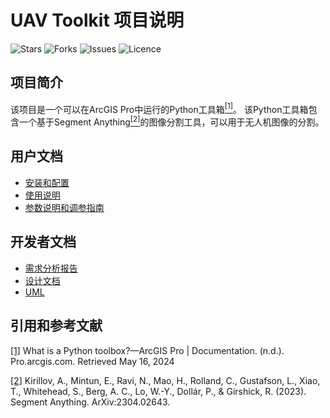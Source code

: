 # UAV Toolkit 项目说明

![Stars](https://img.shields.io/github/stars/Jaffe2718/uav_toolkit?style=flat-square)
![Forks](https://img.shields.io/github/forks/Jaffe2718/uav_toolkit?style=flat-square)
![Issues](https://img.shields.io/github/issues/Jaffe2718/uav_toolkit?style=flat-square)
![Licence](https://img.shields.io/github/license/Jaffe2718/uav_toolkit?style=flat-square)

## 项目简介
该项目是一个可以在ArcGIS Pro中运行的Python工具箱[<sup>[1]</sup>](#R1)。
该Python工具箱包含一个基于Segment Anything[<sup>[2]</sup>](#R2)的图像分割工具，可以用于无人机图像的分割。

## 用户文档

- [安装和配置](docs/user/setup.md)
- [使用说明](docs/user/usage.md)
- [参数说明和调参指南](docs/user/params.md)

## 开发者文档

- [需求分析报告](docs/dev/requirements.md)
- [设计文档](docs/dev/design.md)
- [UML](docs/dev/uml.md)


## 引用和参考文献

<a name="R1" href="https://pro.arcgis.com/en/pro-app/latest/arcpy/geoprocessing_and_python/a-quick-tour-of-python-toolboxes.htm">[1]</a> What is a Python toolbox?—ArcGIS Pro | Documentation. (n.d.). Pro.arcgis.com. Retrieved May 16, 2024

<a name="R2" href="https://arxiv.org/abs/2304.02643">[2]</a> Kirillov, A., Mintun, E., Ravi, N., Mao, H., Rolland, C., Gustafson, L., Xiao, T., Whitehead, S., Berg, A. C., Lo, W.-Y., Dollár, P., & Girshick, R. (2023). Segment Anything. ArXiv:2304.02643.